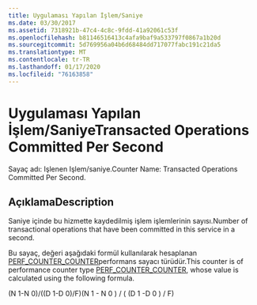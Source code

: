 ```yaml
---
title: Uygulaması Yapılan İşlem/Saniye
ms.date: 03/30/2017
ms.assetid: 7318921b-47c4-4c8c-9fdd-41a92061c53f
ms.openlocfilehash: b81146516413c4afa9baf9a533797f0867a1b20d
ms.sourcegitcommit: 5d769956a04b6d68484dd717077fabc191c21da5
ms.translationtype: MT
ms.contentlocale: tr-TR
ms.lasthandoff: 01/17/2020
ms.locfileid: "76163858"
---
```

# <a name="transacted-operations-committed-per-second"></a><span data-ttu-id="0c89b-102">Uygulaması Yapılan İşlem/Saniye</span><span class="sxs-lookup"><span data-stu-id="0c89b-102">Transacted Operations Committed Per Second</span></span>
<span data-ttu-id="0c89b-103">Sayaç adı: Işlenen Işlem/saniye.</span><span class="sxs-lookup"><span data-stu-id="0c89b-103">Counter Name: Transacted Operations Committed Per Second.</span></span>  
  
## <a name="description"></a><span data-ttu-id="0c89b-104">Açıklama</span><span class="sxs-lookup"><span data-stu-id="0c89b-104">Description</span></span>  
 <span data-ttu-id="0c89b-105">Saniye içinde bu hizmette kaydedilmiş işlem işlemlerinin sayısı.</span><span class="sxs-lookup"><span data-stu-id="0c89b-105">Number of transactional operations that have been committed in this service in a second.</span></span>  
  
 <span data-ttu-id="0c89b-106">Bu sayaç, değeri aşağıdaki formül kullanılarak hesaplanan [PERF_COUNTER_COUNTER](https://docs.microsoft.com/previous-versions/windows/it-pro/windows-server-2003/cc740048(v=ws.10))performans sayacı türüdür.</span><span class="sxs-lookup"><span data-stu-id="0c89b-106">This counter is of performance counter type [PERF_COUNTER_COUNTER](https://docs.microsoft.com/previous-versions/windows/it-pro/windows-server-2003/cc740048(v=ws.10)), whose value is calculated using the following formula.</span></span>  
  
 <span data-ttu-id="0c89b-107">(N 1-N 0)/((D 1-D 0)/F)</span><span class="sxs-lookup"><span data-stu-id="0c89b-107">(N 1 - N 0 ) / ( (D 1 -D 0 ) / F)</span></span>
